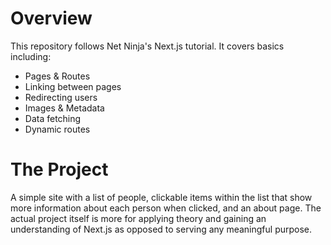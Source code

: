 # Overview
This repository follows Net Ninja's Next.js tutorial. It covers basics including:
 - Pages & Routes
 - Linking between pages
 - Redirecting users
 - Images & Metadata
 - Data fetching
 - Dynamic routes

 # The Project
 A simple site with a list of people, clickable items within the list that show more information about each person when clicked, and an about page. The actual project itself is more for applying theory and gaining an understanding of Next.js as opposed to serving any meaningful purpose. 